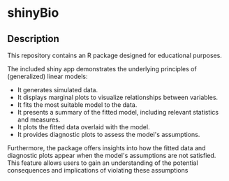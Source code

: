 # shinyBio

## Description

This repository contains an R package designed for educational purposes.

The included shiny app demonstrates the underlying principles of (generalized) linear models:

* It generates simulated data.
* It displays marginal plots to visualize relationships between variables.
* It fits the most suitable model to the data.
* It presents a summary of the fitted model, including relevant statistics and measures.
* It plots the fitted data overlaid with the model.
* It provides diagnostic plots to assess the model's assumptions.

 Furthermore, the package offers insights into how the fitted data and diagnostic plots appear when the model's assumptions are not satisfied. This feature allows users to gain an understanding of the potential consequences and implications of violating these assumptions
